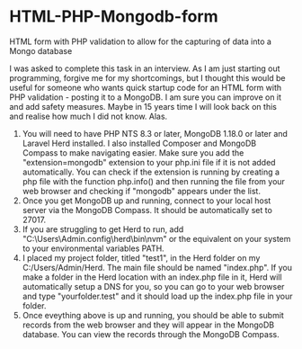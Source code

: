 # HTML-PHP-Mongodb-form
HTML form with PHP validation to allow for the capturing of data into a Mongo database

I was asked to complete this task in an interview. As I am just starting out programming, forgive me for my shortcomings, but I thought this would be useful for someone who wants quick startup code for an HTML form with PHP validation - posting it to a MongoDB. I am sure you can improve on it and add safety measures. Maybe in 15 years time I will look back on this and realise how much I did not know. Alas.

1. You will need to have PHP NTS 8.3 or later, MongoDB 1.18.0 or later and Laravel Herd installed. I also installed Composer and MongoDB Compass to make navigating easier. Make sure you add the "extension=mongodb" extension to your php.ini file if it is not added automatically. You can check if the extension is running by creating a php file with the function php.info() and then running the file from your web browser and checking if "mongodb" appears under the list.
2. Once you get MongoDB up and running, connect to your local host server via the MongoDB Compass. It should be automatically set to 27017.
3. If you are struggling to get Herd to run, add "C:\Users\Admin\.config\herd\bin\nvm" or the equivalent on your system to your environmental variables PATH.
4. I placed my project folder, titled "test1", in the Herd folder on my C:/Users/Admin/Herd. The main file should be named "index.php". If you make a folder in the Herd location with an index.php file in it, Herd will automatically setup a DNS for you, so you can go to your web browser and type "yourfolder.test" and it should load up the index.php file in your folder.
5. Once eveything above is up and running, you should be able to submit records from the web browser and they will appear in the MongoDB database. You can view the records through the MongoDB Compass.
